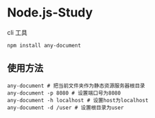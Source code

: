 # Node.js-Study
cli 工具 
```
npm install any-document
```

## 使用方法
```$xslt
any-document # 把当前文件夹作为静态资源服务器根目录
any-document -p 8080 # 设置端口号为8080
any-document -h localhost # 设置host为localhost
any-document -d /user # 设置根目录为user
```
